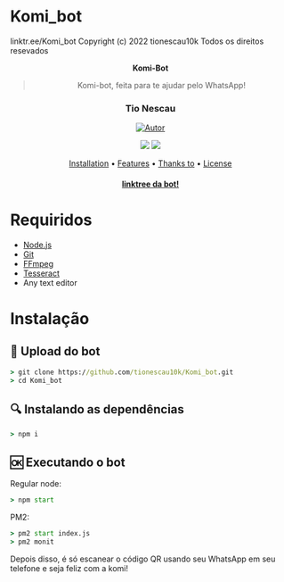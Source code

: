 # Komi_bot
linktr.ee/Komi_bot
Copyright (c) 2022 tionescau10k
Todos os direitos resevados 
<div align="center"

# **Komi-Bot**

>Komi-bot, feita para te ajudar pelo WhatsApp!
>
>

<h3 align="center">Tio Nescau</h3>

<p align="center">
  <a href="https://github.com/SlavyanDesu"><img title="Autor" src="https://img.shields.io/badge/Autor-Tio%20Nescau-purple.svg?style=for-the-badge&logo=github" /></a>
</p>

<p align="center">
  <a href="https://www.npmjs.com/package/@open-wa/wa-automate"><img src="https://img.shields.io/npm/v/@open-wa/wa-automate.svg?color=green" /></a>
  <img src="https://img.shields.io/node/v/@open-wa/wa-automate" />
</p>

<p align="center">
  <a href="https://github.com/SlavyanDesu/BocchiBot#installation">Installation</a> •
  <a href="https://github.com/SlavyanDesu/BocchiBot#features">Features</a> •
  <a href="https://github.com/SlavyanDesu/BocchiBot#thanks-to">Thanks to</a> •
  <a href="https://github.com/SlavyanDesu/BocchiBot#license">License</a>
</p>

<h4 align="center">
  <a href="linktr.ee/komi_bot_">linktree da bot!</a>
</h4>
</div>

# Requiridos
* [Node.js](https://nodejs.org/en/)
* [Git](https://git-scm.com/downloads)
* [FFmpeg](https://www.gyan.dev/ffmpeg/builds/)
* [Tesseract](https://s.id/vftesseract)
* Any text editor

# Instalação
## 📝 Upload do bot
```cmd
> git clone https://github.com/tionescau10k/Komi_bot.git
> cd Komi_bot
```

## 🔍 Instalando as dependências
```cmd
> npm i
```

## 🆗 Executando o bot 
Regular node:
```cmd
> npm start
```

PM2:
```cmd
> pm2 start index.js
> pm2 monit
```



Depois disso, é só escanear o código QR usando seu WhatsApp em seu telefone e seja feliz com a komi!
